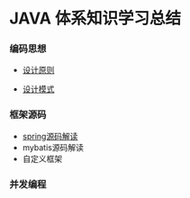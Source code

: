 # JAVA 体系知识学习总结

### 编码思想

- [设计原则](design_principles/README.md)

- [设计模式](design_pattren/README.md)

### 框架源码

- [spring源码解读](spring_source_code/README.md)
- mybatis源码解读
- 自定义框架

### 并发编程
